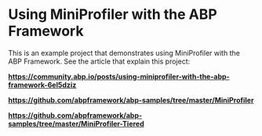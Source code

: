 # Using MiniProfiler with the ABP Framework

This is an example project that demonstrates using MiniProfiler with the ABP Framework. See the article that explain this project:

**https://community.abp.io/posts/using-miniprofiler-with-the-abp-framework-6el5dziz**

**https://github.com/abpframework/abp-samples/tree/master/MiniProfiler**

**https://github.com/abpframework/abp-samples/tree/master/MiniProfiler-Tiered**
